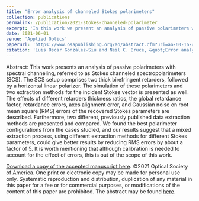 ```yaml
---
title: "Error analysis of channeled Stokes polarimeters"
collection: publications
permalink: /publication/2021-stokes-channeled-polarimeter
excerpt: 'In this work we present an analysis of passive polarimeters with spectral channeling, referred to as Stokes channeled spectropolarimeters (SCS) based on two birefringent retarders. The effects of different retarders thickness ratios, the global retardance factor, retardance errors, axes alignment error, and Gaussian noise on root mean square (RMS) errors of the recovered Stokes parameters are described.'
date: 2021-06-01
venue: 'Applied Optics'
paperurl: 'https://www.osapublishing.org/ao/abstract.cfm?uri=ao-60-16-4511'
citation: 'Luis Oscar González-Siu and Neil C. Bruce, &quot;Error analysis of channeled Stokes polarimeters,&quot; <i>Appl. Opt.</i> 60, 4511-4518 (2021)'
---
```


Abstract: This work presents an analysis of passive polarimeters with spectral channeling, referred to as Stokes channeled spectropolarimeters (SCS). The SCS setup comprises two thick birefringent retarders, followed by a horizontal linear polarizer. The simulation of these polarimeters and two extraction methods for the incident Stokes vector is presented as well. The effects of different retarders thickness ratios, the global retardance factor, retardance errors, axes alignment error, and Gaussian noise on root mean square (RMS) errors of the recovered Stokes parameters are described. Furthermore, two different, previously published data extraction methods are presented and compared. We found the best polarimeter configurations from the cases studied, and our results suggest that a mixed extraction process, using different extraction methods for different Stokes parameters, could give better results by reducing RMS errors by about a factor of 5. It is worth mentioning that although calibration is needed to account for the effect of errors, this is out of the scope of this work.

[Download a copy of the accepted manuscript here](https://oscarglzsiu.github.io/files/AM-ao-60-16-4511.pdf). ©2021 Optical Society of America. One print or electronic copy may be made for personal use only. Systematic reproduction and distribution, duplication of any material in this paper for a fee or for commercial purposes, or modifications of the content of this paper are prohibited. The abstract may be found [here](https://www.osapublishing.org/ao/abstract.cfm?uri=ao-60-16-4511).


